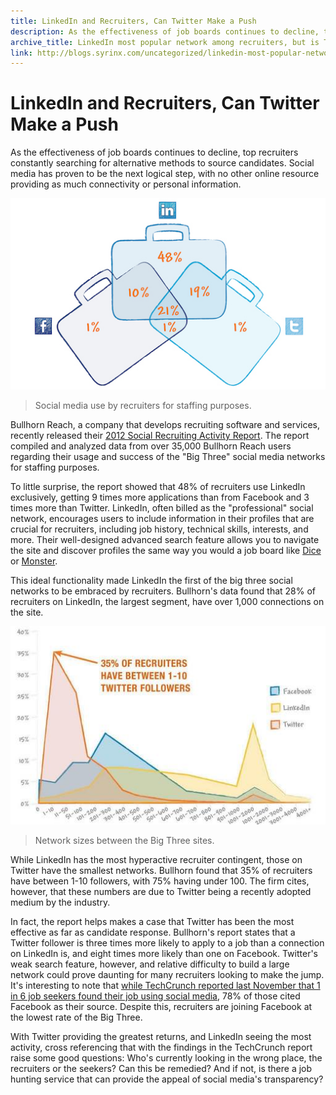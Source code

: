 ```yaml
---
title: LinkedIn and Recruiters, Can Twitter Make a Push
description: As the effectiveness of job boards continues to decline, top recruiters are constantly searching for alternative methods to source candidates.
archive_title: LinkedIn most popular network among recruiters, but is Twitter ready to push for the title?
link: http://blogs.syrinx.com/uncategorized/linkedin-most-popular-network-among-recruiters-but-is-twitter-ready-to-push-for-the-title/
---
```


# LinkedIn and Recruiters, Can Twitter Make a Push

As the effectiveness of job boards continues to decline, top recruiters constantly searching for alternative methods to source candidates. Social media has proven to be the next logical step, with no other online resource providing as much connectivity or personal information.

![](/assets/img/blog/bullhorn2.jpg)

> Social media use by recruiters for staffing purposes.

Bullhorn Reach, a company that develops recruiting software and services, recently released their [2012 Social Recruiting Activity Report](http://www.bullhornreach.com/content/resources/reports). The report compiled and analyzed data from over 35,000 Bullhorn Reach users regarding their usage and success of the "Big Three" social media networks for staffing purposes.

To little surprise, the report showed that 48% of recruiters use LinkedIn exclusively, getting 9 times more applications than from Facebook and 3 times more than Twitter. LinkedIn, often billed as the "professional" social network, encourages users to include information in their profiles that are crucial for recruiters, including job history, technical skills, interests, and more. Their well-designed advanced search feature allows you to navigate the site and discover profiles the same way you would a job board like [Dice](http://www.dice.com/) or [Monster](http://www.monster.com/).

This ideal functionality made LinkedIn the first of the big three social networks to be embraced by recruiters. Bullhorn's data found that 28% of recruiters on LinkedIn, the largest segment, have over 1,000 connections on the site.

![](/assets/img/blog/bullhorn1.jpg)

> Network sizes between the Big Three sites.

While LinkedIn has the most hyperactive recruiter contingent, those on Twitter have the smallest networks. Bullhorn found that 35% of recruiters have between 1-10 followers, with 75% having under 100. The firm cites, however, that these numbers are due to Twitter being a recently adopted medium by the industry.

In fact, the report helps makes a case that Twitter has been the most effective as far as candidate response. Bullhorn's report states that a Twitter follower is three times more likely to apply to a job than a connection on LinkedIn is, and eight times more likely than one on Facebook. Twitter's weak search feature, however, and relative difficulty to build a large network could prove daunting for many recruiters looking to make the jump. It's interesting to note that [while TechCrunch reported last November that 1 in 6 job seekers found their job using social media](http://techcrunch.com/2011/11/16/social-recruiting/), 78% of those cited Facebook as their source. Despite this, recruiters are joining Facebook at the lowest rate of the Big Three.

With Twitter providing the greatest returns, and LinkedIn seeing the most activity, cross referencing that with the findings in the TechCrunch report raise some good questions: Who's currently looking in the wrong place, the recruiters or the seekers? Can this be remedied? And if not, is there a job hunting service that can provide the appeal of social media's transparency?
